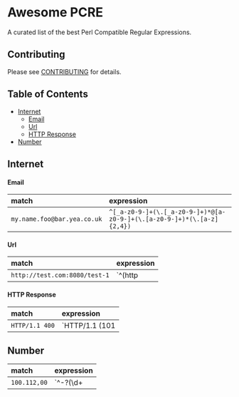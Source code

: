 # Awesome PCRE
A curated list of the best Perl Compatible Regular Expressions.

## Contributing
Please see [CONTRIBUTING](https://github.com/niklongstone/awesome-regular-expression/blob/master/CONTRIBUTING.md) for details.

## Table of Contents
 - [Internet](#internet)
    - [Email](#email)
    - [Url](#url)
    - [HTTP Response](#http-response)
 - [Number](#number)

## Internet
#### Email
match|expression 
:---|:---  
`my.name.foo@bar.yea.co.uk` | `^[_a-z0-9-]+(\.[_a-z0-9-]+)*@[a-z0-9-]+(\.[a-z0-9-]+)*(\.[a-z]{2,4})` 

#### Url
match|expression  
:---|:---  
`http://test.com:8080/test-1` | `^(http|https|ftp)\:[\/]{2}([a-zA-Z0-9\-\.]+\.[a-zA-Z]{2,4})(:[0-9]+)?\/?([a-zA-Z0-9\-\._\?\,\'\/\\\+&amp;%\$#\=~]*)`

#### HTTP Response
match|expression  
:---|:---  
`HTTP/1.1 400` | `HTTP\/1\.1 (101|20[0-6]|30[0-5]|4(0|1)[0-8]|50[0-5])`

## Number
match|expression 
:---|:---  
`100.112,00` | `^-?(\d+|\d{1,3}(\.\d{3})+)(\,(\s)?\d*)?$` 
